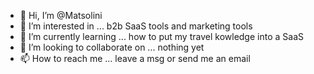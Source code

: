 - 👋 Hi, I’m @Matsolini
- 👀 I’m interested in ... b2b SaaS tools and marketing tools
- 🌱 I’m currently learning ... how to put my travel kowledge into a SaaS
- 💞️ I’m looking to collaborate on ... nothing yet
- 📫 How to reach me ... leave a msg or send me an email

<!---
Matsolini/Matsolini is a ✨ special ✨ repository because its `README.md` (this file) appears on your GitHub profile.
You can click the Preview link to take a look at your changes.
--->
